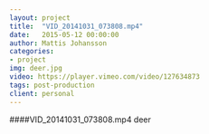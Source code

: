 ```yaml
---
layout: project
title:  "VID_20141031_073808.mp4"
date:   2015-05-12 00:00:00
author: Mattis Johansson
categories:
- project
img: deer.jpg
video: https://player.vimeo.com/video/127634873
tags: post-production
client: personal
---
```

####VID_20141031_073808.mp4
deer